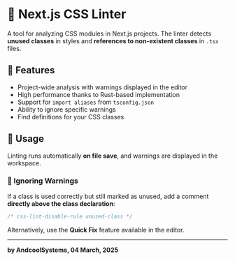 # 🎨 Next.js CSS Linter  

A tool for analyzing CSS modules in Next.js projects. The linter detects **unused classes** in styles and **references to non-existent classes** in `.tsx` files.  

## 🔹 Features  
- Project-wide analysis with warnings displayed in the editor  
- High performance thanks to Rust-based implementation  
- Support for `import aliases` from `tsconfig.json`  
- Ability to ignore specific warnings
- Find definitions for your CSS classes  

## 🔹 Usage  
Linting runs automatically **on file save**, and warnings are displayed in the workspace.  

### 🔹 Ignoring Warnings  
If a class is used correctly but still marked as unused, add a comment **directly above the class declaration**:  
```css
/* css-lint-disable-rule unused-class */
```
Alternatively, use the **Quick Fix** feature available in the editor.

---
**by AndcoolSystems, 04 March, 2025**